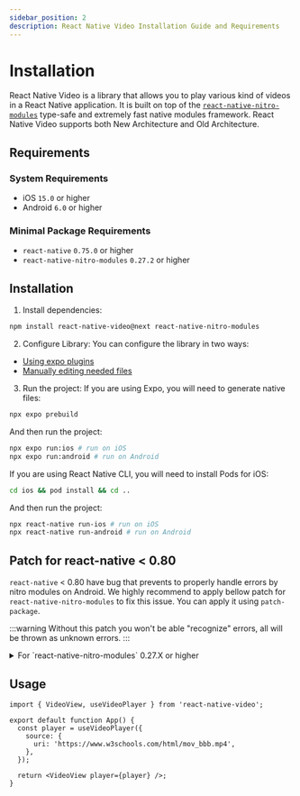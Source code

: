 ```yaml
---
sidebar_position: 2
description: React Native Video Installation Guide and Requirements
---
```

# Installation

React Native Video is a library that allows you to play various kind of videos in a React Native application. It is built on top of the [`react-native-nitro-modules`](https://nitro.margelo.com/docs/what-is-nitro) type-safe and extremely fast native modules framework. React Native Video supports both New Architecture and Old Architecture.

## Requirements

### System Requirements
- iOS `15.0` or higher
- Android `6.0` or higher

### Minimal Package Requirements
- `react-native` `0.75.0` or higher
- `react-native-nitro-modules` `0.27.2` or higher 

## Installation

1. Install dependencies:
```bash
npm install react-native-video@next react-native-nitro-modules
```

2. Configure Library:
You can configure the library in two ways:
- [Using expo plugins](./configuration/expo-plugin.md)
- [Manually editing needed files](./configuration/manual.md)

3. Run the project:
If you are using Expo, you will need to generate native files:
```bash
npx expo prebuild
```

And then run the project:
```bash
npx expo run:ios # run on iOS
npx expo run:android # run on Android
```

If you are using React Native CLI, you will need to install Pods for iOS:
```bash
cd ios && pod install && cd ..
```

And then run the project:
```bash
npx react-native run-ios # run on iOS
npx react-native run-android # run on Android
```

## Patch for react-native < 0.80

`react-native` < 0.80 have bug that prevents to properly handle errors by nitro modules on Android.
We highly recommend to apply bellow patch for `react-native-nitro-modules` to fix this issue.
You can apply it using `patch-package`.

:::warning
Without this patch you won't be able "recognize" errors, all will be thrown as unknown errors.
:::

<details>
  <summary>For `react-native-nitro-modules` 0.27.X or higher</summary>

  ```diff
  diff --git a/node_modules/react-native-nitro-modules/cpp/core/HybridFunction.hpp b/node_modules/react-native-nitro-modules/cpp/core/HybridFunction.hpp
  index efcea05..ffad3f2 100644
  --- a/node_modules/react-native-nitro-modules/cpp/core/HybridFunction.hpp
  +++ b/node_modules/react-native-nitro-modules/cpp/core/HybridFunction.hpp
  @@ -23,6 +23,10 @@ struct JSIConverter;
  #include <string>
  #include <type_traits>

  +#ifdef ANDROID
  +#include <fbjni/fbjni.h>
  +#endif
  +
  namespace margelo::nitro {

  using namespace facebook;
  @@ -109,6 +113,15 @@ public:
          std::string funcName = getHybridFuncFullName<THybrid>(kind, name, hybridInstance.get());
          std::string message = exception.what();
          throw jsi::JSError(runtime, funcName + ": " + message);
  +#ifdef ANDROID
  +#pragma clang diagnostic push
  +#pragma clang diagnostic ignored "-Wexceptions"
  +      } catch (const jni::JniException& exception) {
  +        std::string funcName = getHybridFuncFullName<THybrid>(kind, name, hybridInstance.get());
  +        std::string message = exception.what();
  +        throw jsi::JSError(runtime, funcName + ": " + message);
  +#pragma clang diagnostic pop
  +#endif
        } catch (...) {
          // Some unknown exception was thrown - add method name information and re-throw as `JSError`.
          std::string funcName = getHybridFuncFullName<THybrid>(kind, name, hybridInstance.get());
  ```

  see [raw](https://github.com/TheWidlarzGroup/react-native-video/blob/v7/example/patches/react-native-nitro-modules%2B0.27.2.patch)
</details>


## Usage

```tsx title="App.tsx"
import { VideoView, useVideoPlayer } from 'react-native-video';

export default function App() {
  const player = useVideoPlayer({
    source: {
      uri: 'https://www.w3schools.com/html/mov_bbb.mp4',
    },
  });

  return <VideoView player={player} />;
}
```